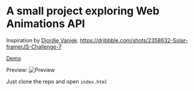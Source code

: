 # A small project exploring Web Animations API

Inspiration by [Djordje Vanjek](http://vanjek.com): https://dribbble.com/shots/2358632-Solar-framerJS-Challenge-7

[Demo](https://ristic.io/politika/web-animations-playground/)

Preview: ![Preview](https://user-images.githubusercontent.com/8061997/27403505-f620c14a-56ca-11e7-80e8-b5a0c7eb6b8c.jpg)

Just clone the repo and open `index.html`
